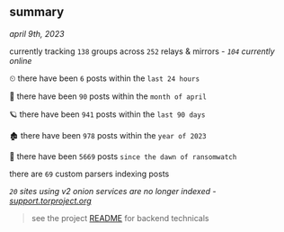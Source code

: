 
## summary
_april 9th, 2023_

currently tracking `138` groups across `252` relays & mirrors - _`104` currently online_

⏲ there have been `6` posts within the `last 24 hours`

🦈 there have been `90` posts within the `month of april`

🪐 there have been `941` posts within the `last 90 days`

🏚 there have been `978` posts within the `year of 2023`

🦕 there have been `5669` posts `since the dawn of ransomwatch`

there are `69` custom parsers indexing posts

_`20` sites using v2 onion services are no longer indexed - [support.torproject.org](https://support.torproject.org/onionservices/v2-deprecation/)_

> see the project [README](https://github.com/joshhighet/ransomwatch#ransomwatch--) for backend technicals
